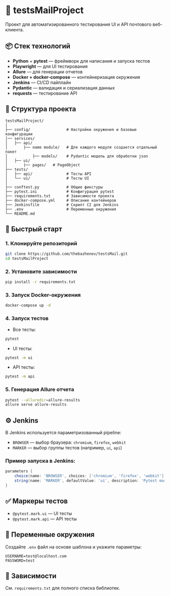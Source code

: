  # 📧 testsMailProject

Проект для автоматизированного тестирования UI и API почтового веб-клиента.

## 📦 Стек технологий

- **Python** + **pytest** — фреймворк для написания и запуска тестов
- **Playwright** — для UI тестирования
- **Allure** — для генерации отчетов
- **Docker + docker-compose** — контейнеризация окружения
- **Jenkins** — CI/CD пайплайн
- **Pydantic** — валидация и сериализация данных
- **requests** — тестирование API

## 🧪 Структура проекта

```
testsMailProject/
│
├── config/                # Настройки окружения и базовые конфигурации
│── services/
│   ├── api/
│       ├── name module/   # Для каждого модуля создается отдельный пакет
│           ├── models/    # Pydantic модель для обработки json
│   ├── ui/  
│       ├── pages/   # PageObject 
├── tests/
│   ├── api/               # Тесты API
│   └── ui/                # Тесты UI
│
├── conftest.py            # Общие фикстуры
├── pytest.ini             # Конфигурация pytest
├── requirements.txt       # Зависимости проекта
├── docker-compose.yml     # Описание контейнеров
├── Jenkinsfile            # Скрипт CI для Jenkins
├── .env                   # Переменные окружения
└── README.md
```

## 🚀 Быстрый старт

### 1. Клонируйте репозиторий

```bash
git clone https://github.com/thebazhenov/testsMail.git
cd testsMailProject
```

### 2. Установите зависимости

```bash
pip install -r requirements.txt
```

### 3. Запуск Docker-окружения

```bash
docker-compose up -d
```

### 4. Запуск тестов

- Все тесты:

```bash
pytest
```

- UI тесты:

```bash
pytest -m ui
```

- API тесты:

```bash
pytest -m api
```

### 5. Генерация Allure отчета

```bash
pytest --alluredir=allure-results
allure serve allure-results
```

## ⚙️ Jenkins

В Jenkins используется параметризованный pipeline:

- `BROWSER` — выбор браузера: `chromium`, `firefox`, `webkit`
- `MARKER` — выбор группы тестов (например, `ui`, `api`)

### Пример запуска в Jenkins:

```groovy
parameters {
    choice(name: 'BROWSER', choices: ['chromium', 'firefox', 'webkit'], description: 'Browser')
    string(name: 'MARKER', defaultValue: 'ui', description: 'Pytest marker')
}
```

## ✅ Маркеры тестов

- `@pytest.mark.ui` — UI тесты
- `@pytest.mark.api` — API тесты

## 📁 Переменные окружения

Создайте `.env` файл на основе шаблона и укажите параметры:

```env
USERNAME=test@localhost.com
PASSWORD=test
```

## 📌 Зависимости

См. `requirements.txt` для полного списка библиотек.

